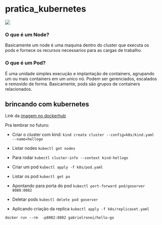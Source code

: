 # pratica_kubernetes
<img src="https://matthewpalmer.net/kubernetes-app-developer/articles/networking-overview.png"/>

### O que é um Node?
Basicamente um node é uma maquina dentro do cluster que executa os pods e fornece os recursos necessarios para as cargas de trabalho. 

### O que é um Pod?
É uma unidade simples execução e implantação de containers, agrupando um ou mais containers em um unico nó. Podem ser gerenciados, escalados e removido de forma. Basicamente, pods são grupos de containers relacionados.

## brincando com kubernetes

Link da [imagem no dockerhub](https://hub.docker.com/r/gabrielronei/hello-go) 

Pra lembrar no futuro:

- Criar o cluster com kind:
`kind create cluster --config=k8s/kind.yaml --name=hellogo`

- Listar nodes
`kubectl get nodes`

- Para rodar
`kubectl cluster-info --context kind-hellogo`

- Criar um pod
`kubectl apply -f k8s/pod.yaml`

- Listar os pod
`kubectl get po`

- Apontando para porta do pod
`kubectl port-forward pod/goserver 8080:8082`

- Deletar pods
`kubectl delete pod goserver`
 
- Aplicando criação da replica
`kubectl apply -f k8s/replicaset.yaml`

`docker run --rm  -p8082:8082 gabrielronei/hello-go`
